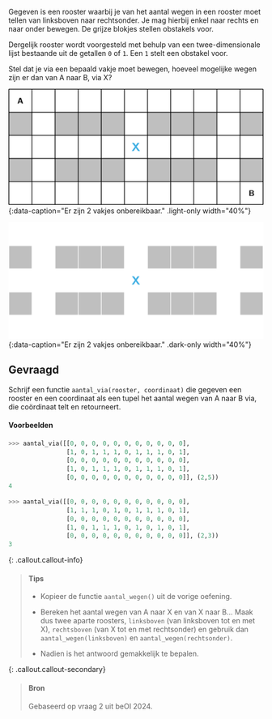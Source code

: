 Gegeven is een rooster waarbij je van het aantal wegen in een rooster moet tellen van linksboven naar rechtsonder. Je mag hierbij enkel naar rechts en naar onder bewegen. De grijze blokjes stellen obstakels voor.

Dergelijk rooster wordt voorgesteld met behulp van een twee-dimensionale lijst bestaande uit de getallen `0` of `1`. Een `1` stelt een obstakel voor.

Stel dat je via een bepaald vakje moet bewegen, hoeveel mogelijke wegen zijn er dan van A naar B, via X?

![Er zijn 2 vakjes onbereikbaar.](media/image.png "Er zijn 2 vakjes onbereikbaar."){:data-caption="Er zijn 2 vakjes onbereikbaar." .light-only width="40%"}

![Er zijn 2 vakjes onbereikbaar.](media/image_dark.png "Er zijn 2 vakjes onbereikbaar."){:data-caption="Er zijn 2 vakjes onbereikbaar." .dark-only width="40%"}

## Gevraagd
Schrijf een functie `aantal_via(rooster, coordinaat)` die gegeven een rooster en een coordinaat als een tupel het aantal wegen van A naar B via, die coördinaat telt en retourneert.

#### Voorbeelden

```python
>>> aantal_via([[0, 0, 0, 0, 0, 0, 0, 0, 0, 0, 0], 
                [1, 0, 1, 1, 1, 0, 1, 1, 1, 0, 1], 
                [0, 0, 0, 0, 0, 0, 0, 0, 0, 0, 0], 
                [1, 0, 1, 1, 1, 0, 1, 1, 1, 0, 1],
                [0, 0, 0, 0, 0, 0, 0, 0, 0, 0, 0]], (2,5))
4
```

```python
>>> aantal_via([[0, 0, 0, 0, 0, 0, 0, 0, 0, 0, 0], 
                [1, 1, 1, 0, 1, 0, 1, 1, 1, 0, 1], 
                [0, 0, 0, 0, 0, 0, 0, 0, 0, 0, 0], 
                [1, 0, 1, 1, 1, 0, 1, 0, 1, 0, 1],
                [0, 0, 0, 0, 0, 0, 0, 0, 0, 0, 0]], (2,3))
3
```

{: .callout.callout-info}
>#### Tips
> * Kopieer de functie `aantal_wegen()` uit de vorige oefening.
> * Bereken het aantal wegen van A naar X en van X naar B... 
> Maak dus twee aparte roosters, `linksboven` (van linksboven tot en met X), `rechtsboven` (van X tot en met rechtsonder) en gebruik dan `aantal_wegen(linksboven)` en  `aantal_wegen(rechtsonder)`.
>
> * Nadien is het antwoord gemakkelijk te bepalen.


{: .callout.callout-secondary}
>#### Bron
> Gebaseerd op vraag 2 uit beOI 2024.
